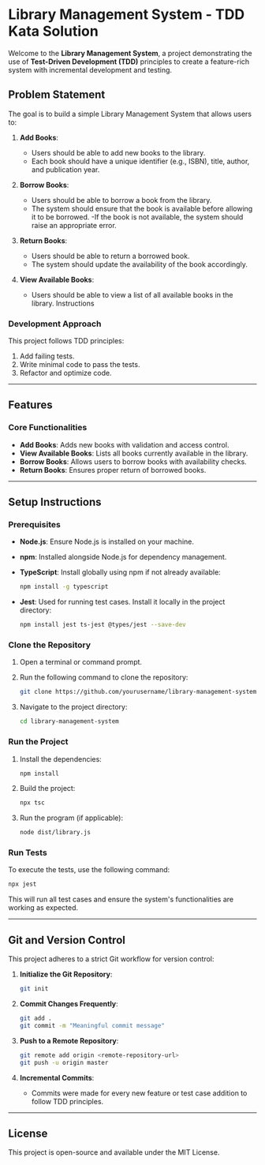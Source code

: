 # Library Management System - TDD Kata Solution

Welcome to the **Library Management System**, a project demonstrating the use of **Test-Driven Development (TDD)** principles to create a feature-rich system with incremental development and testing.

## Problem Statement

The goal is to build a simple Library Management System that allows users to:

1. **Add Books**:
   - Users should be able to add new books to the library.
   - Each book should have a unique identifier (e.g., ISBN), title, author, and
publication year.

2. **Borrow Books**:
   - Users should be able to borrow a book from the library.
   - The system should ensure that the book is available before allowing it to be
borrowed.
  -If the book is not available, the system should raise an appropriate error.

3. **Return Books**:
   - Users should be able to return a borrowed book.
   - The system should update the availability of the book accordingly.

4. **View Available Books**:
   - Users should be able to view a list of all available books in the library.
Instructions

### Development Approach

This project follows TDD principles:

1. Add failing tests.
2. Write minimal code to pass the tests.
3. Refactor and optimize code.

---

## Features

### Core Functionalities

- **Add Books**: Adds new books with validation and access control.
- **View Available Books**: Lists all books currently available in the library.
- **Borrow Books**: Allows users to borrow books with availability checks.
- **Return Books**: Ensures proper return of borrowed books.
---

## Setup Instructions

### Prerequisites

- **Node.js**: Ensure Node.js is installed on your machine.
- **npm**: Installed alongside Node.js for dependency management.
- **TypeScript**: Install globally using npm if not already available:

    ```bash
    npm install -g typescript
    ```

- **Jest**: Used for running test cases. Install it locally in the project directory:

    ```bash
    npm install jest ts-jest @types/jest --save-dev
    ```
### Clone the Repository

1. Open a terminal or command prompt.
2. Run the following command to clone the repository:

    ```bash
    git clone https://github.com/yourusername/library-management-system.git
    ```

3. Navigate to the project directory:

    ```bash
    cd library-management-system
    ```

### Run the Project

1. Install the dependencies:

    ```bash
    npm install
    ```

2. Build the project:

    ```bash
    npx tsc
    ```

3. Run the program (if applicable):

    ```bash
    node dist/library.js
    ```

### Run Tests

To execute the tests, use the following command:

```bash
npx jest
```

This will run all test cases and ensure the system's functionalities are working as expected.

---

## Git and Version Control

This project adheres to a strict Git workflow for version control:

1. **Initialize the Git Repository**:

    ```bash
    git init
    ```

2. **Commit Changes Frequently**:

    ```bash
    git add .
    git commit -m "Meaningful commit message"
    ```

3. **Push to a Remote Repository**:

    ```bash
    git remote add origin <remote-repository-url>
    git push -u origin master
    ```

4. **Incremental Commits**:
   - Commits were made for every new feature or test case addition to follow TDD principles.

---

## License

This project is open-source and available under the MIT License.

